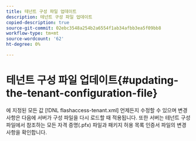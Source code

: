 ```yaml
---
title: 테넌트 구성 파일 업데이트
description: 테넌트 구성 파일 업데이트
copied-description: true
source-git-commit: 02ebc3548a254b2a6554f1ab34afbb3ea5f09bb8
workflow-type: tm+mt
source-wordcount: '62'
ht-degree: 0%

---
```


# 테넌트 구성 파일 업데이트{#updating-the-tenant-configuration-file}

에 지정된 모든 값 [!DNL flashaccess-tenant.xml] 언제든지 수정할 수 있으며 변경 사항은 다음에 서버가 구성 파일을 다시 로드할 때 적용됩니다. 또한 서버는 테넌트 구성 파일에서 참조하는 모든 자격 증명(.pfx) 파일과 패키지 허용 목록 인증서 파일의 변경 사항을 확인합니다.
